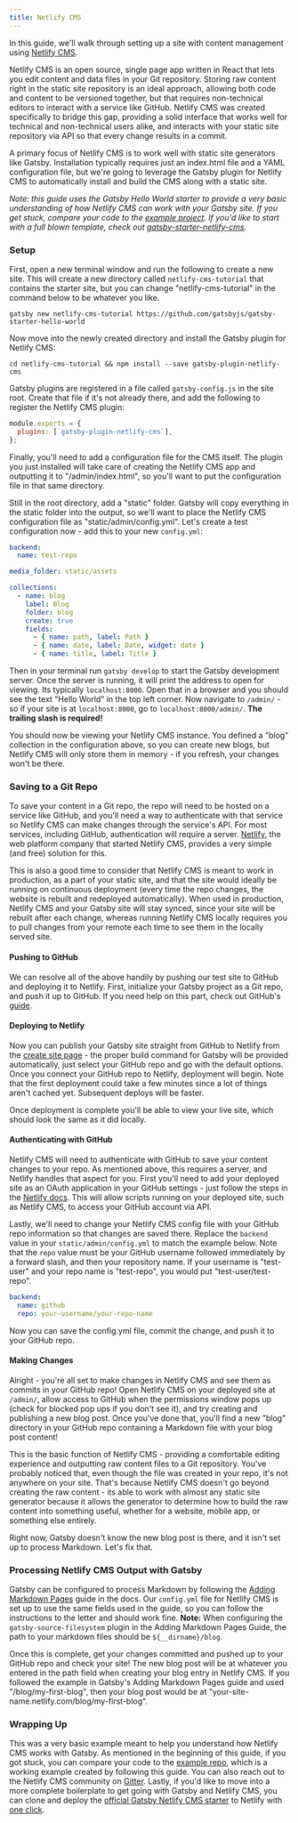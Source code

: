 ```yaml
---
title: Netlify CMS
---
```


In this guide, we'll walk through setting up a site with content management using [Netlify CMS](https://github.com/netlify/netlify-cms).

Netlify CMS is an open source, single page app written in React that lets you edit content and data files in your Git repository. Storing raw content right in the static site repository is an ideal approach, allowing both code and content to be versioned together, but that requires non-technical editors to interact with a service like GitHub. Netlify CMS was created specifically to bridge this gap, providing a solid interface that works well for technical and non-technical users alike, and interacts with your static site repository via API so that every change results in a commit.

A primary focus of Netlify CMS is to work well with static site generators like Gatsby. Installation typically requires just an index.html file and a YAML configuration file, but we're going to leverage the Gatsby plugin for Netlify CMS to automatically install and build the CMS along with a static site.

*Note: this guide uses the Gatsby Hello World starter to provide a very basic understanding of how Netlify CMS can work with your Gatsby site. If you get stuck, compare your code to the [example project](https://github.com/erquhart/gatsby-netlify-cms-example). If you'd like to start with a full blown template, check out [gatsby-starter-netlify-cms](https://github.com/AustinGreen/gatsby-starter-netlify-cms).*

### Setup

First, open a new terminal window and run the following to create a new site. This will create a new directory called `netlify-cms-tutorial` that contains the starter site, but you can change "netlify-cms-tutorial" in the command below to be whatever you like.

```shell
gatsby new netlify-cms-tutorial https://github.com/gatsbyjs/gatsby-starter-hello-world
```

Now move into the newly created directory and install the Gatsby plugin for Netlify CMS:

```shell
cd netlify-cms-tutorial && npm install --save gatsby-plugin-netlify-cms
```

Gatsby plugins are registered in a file called `gatsby-config.js` in the site root. Create that file if it's not already there, and add the following to register the Netlify CMS plugin:

```javascript
module.exports = {
  plugins: [`gatsby-plugin-netlify-cms`],
};
```

Finally, you'll need to add a configuration file for the CMS itself. The plugin you just installed will take care of creating the Netlify CMS app and outputting it to "/admin/index.html", so you'll want to put the configuration file in that same directory.

Still in the root directory, add a "static" folder. Gatsby will copy everything in the static folder into the output, so we'll want to place the Netlify CMS configuration file as "static/admin/config.yml". Let's create a test configuration now - add this to your new `config.yml`:

```yaml
backend:
  name: test-repo

media_folder: static/assets

collections:
  - name: blog
    label: Blog
    folder: blog
    create: true
    fields:
      - { name: path, label: Path }
      - { name: date, label: Date, widget: date }
      - { name: title, label: Title }
```

Then in your terminal run `gatsby develop` to start the Gatsby development server. Once the server is running, it will print the address to open for viewing. Its typically `localhost:8000`. Open that in a browser and you should see the text "Hello World" in the top left corner. Now navigate to `/admin/` - so if your site is at `localhost:8000`, go to `localhost:8000/admin/`. **The trailing slash is required!**

You should now be viewing your Netlify CMS instance. You defined a "blog" collection in the configuration above, so you can create new blogs, but Netlify CMS will only store them in memory - if you refresh, your changes won't be there.

### Saving to a Git Repo

To save your content in a Git repo, the repo will need to be hosted on a service like GitHub, and you'll need a way to authenticate with that service so Netlify CMS can make changes through the service's API. For most services, including GitHub, authentication will require a server. [Netlify](https://www.netlify.com), the web platform company that started Netlify CMS, provides a very simple (and free) solution for this.

This is also a good time to consider that Netlify CMS is meant to work in production, as a part of your static site, and that the site would ideally be running on continuous deployment (every time the repo changes, the website is rebuilt and redeployed automatically). When used in production, Netlify CMS and your Gatsby site will stay synced, since your site will be rebuilt after each change, whereas running Netlify CMS locally requires you to pull changes from your remote each time to see them in the locally served site.

#### Pushing to GitHub

We can resolve all of the above handily by pushing our test site to GitHub and deploying it to Netlify. First, initialize your Gatsby project as a Git repo, and push it up to GitHub. If you need help on this part, check out GitHub's [guide](https://help.github.com/articles/adding-an-existing-project-to-github-using-the-command-line/).

#### Deploying to Netlify

Now you can publish your Gatsby site straight from GitHub to Netlify from the [create site page](https://app.netlify.com/start) - the proper build command for Gatsby will be provided automatically, just select your GitHub repo and go with the default options. Once you connect your GitHub repo to Netlify, deployment will begin. Note that the first deployment could take a few minutes since a lot of things aren't cached yet. Subsequent deploys will be faster.

Once deployment is complete you'll be able to view your live site, which should look the same as it did locally.

#### Authenticating with GitHub

Netlify CMS will need to authenticate with GitHub to save your content changes to your repo. As mentioned above, this requires a server, and Netlify handles that aspect for you. First you'll need to add your deployed site as an OAuth application in your GitHub settings - just follow the steps in the [Netlify docs](https://www.netlify.com/docs/authentication-providers/#using-an-authentication-provider). This will allow scripts running on your deployed site, such as Netlify CMS, to access your GitHub account via API.

Lastly, we'll need to change your Netlify CMS config file with your GitHub repo information so that changes are saved there. Replace the `backend` value in your `static/admin/config.yml` to match the example below. Note that the `repo` value must be your GitHub username followed immediately by a forward slash, and then your repository name. If your username is "test-user" and your repo name is "test-repo", you would put "test-user/test-repo".

```yaml
backend:
  name: github
  repo: your-username/your-repo-name
```

Now you can save the config.yml file, commit the change, and push it to your GitHub repo.

#### Making Changes

Alright - you're all set to make changes in Netlify CMS and see them as commits in your GitHub repo! Open Netlify CMS on your deployed site at `/admin/`, allow access to GitHub when the permissions window pops up (check for blocked pop ups if you don't see it), and try creating and publishing a new blog post. Once you've done that, you'll find a new "blog" directory in your GitHub repo containing a Markdown file with your blog post content!

This is the basic function of Netlify CMS - providing a comfortable editing experience and outputting raw content files to a Git repository. You've probably noticed that, even though the file was created in your repo, it's not anywhere on your site. That's because Netlify CMS doesn't go beyond creating the raw content - its able to work with almost any static site generator because it allows the generator to determine how to build the raw content into something useful, whether for a website, mobile app, or something else entirely.

Right now, Gatsby doesn't know the new blog post is there, and it isn't set up to process Markdown. Let's fix that.

### Processing Netlify CMS Output with Gatsby

Gatsby can be configured to process Markdown by following the [Adding Markdown Pages](https://www.gatsbyjs.org/docs/adding-markdown-pages/) guide in the docs. Our `config.yml` file for Netlify CMS is set up to use the same fields used in the guide, so you can follow the instructions to the letter and should work fine. **Note:** When configuring the `gatsby-source-filesystem` plugin in the Adding Markdown Pages Guide, the path to your markdown files should be `${__dirname}/blog`.

Once this is complete, get your changes committed and pushed up to your GitHub repo and check your site! The new blog post will be at whatever you entered in the path field when creating your blog entry in Netlify CMS. If you followed the example in Gatsby's Adding Markdown Pages guide and used "/blog/my-first-blog", then your blog post would be at "your-site-name.netlify.com/blog/my-first-blog".

### Wrapping Up

This was a very basic example meant to help you understand how Netlify CMS works with Gatsby. As mentioned in the beginning of this guide, if you got stuck, you can compare your code to the [example repo](https://github.com/erquhart/gatsby-netlify-cms-example), which is a working example created by following this guide. You can also reach out to the Netlify CMS community on [Gitter](https://gitter.im/netlify/netlifycms). Lastly, if you'd like to move into a more complete boilerplate to get going with Gatsby and Netlify CMS, you can clone and deploy the [official Gatsby Netlify CMS starter](https://github.com/AustinGreen/gatsby-starter-netlify-cms) to Netlify with [one click](https://app.netlify.com/start/deploy?repository=https://github.com/AustinGreen/gatsby-starter-netlify-cms&stack=cms).